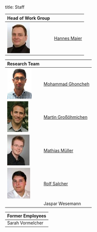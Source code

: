 title: Staff


|Head of Work Group	|                       |
|------------------|-----------------------|
|[![Picture Hannes Maier](staff/HMA_small.jpg)](staff/hma.html "Hannes Maier")|[Hannes Maier](staff/hma.html "Hannes Maier")|
										
																						

														

|Research Team     	|                       |
|------------------|-----------------------|
|[![Picture Mohammad Ghoncheh](staff/MGH_small.jpg)](staff/mgh.html "Mohammad Ghoncheh")|	[Mohammad Ghoncheh](staff/mgh.html "Mohammad Ghoncheh")|
|[![Picture Martin Großöhmichen](staff/MGR_small.jpg)](staff/mgr.html "Martin Großöhmichen")|	[Martin Großöhmichen](staff/mgr.html "Martin Großöhmichen")|
|[![Picture Mathias Müller](staff/MMU_small.jpg)](staff/mmu.html "Mathias Müller")|	[Mathias Müller](staff/mmu.html "Mathias Müller ")|
|[![Picture Rolf Salcher](staff/RSA_small.jpg)](staff/rsa.html "Rolf Salcher")| [Rolf Salcher](staff/rsa.html "Rolf Salcher")|
||Jaspar Wesemann|

|Former Employees|
|------------------|
|Sarah Vormelcher|






 



